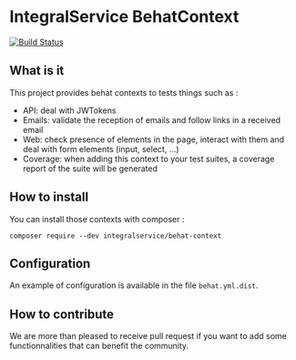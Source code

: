 # IntegralService BehatContext

[![Build Status](https://travis-ci.com/IntegralService/BehatContext.svg?branch=master)](https://travis-ci.com/IntegralService/BehatContext)

## What is it

This project provides behat contexts to tests things such as :
  - API: deal with JWTokens
  - Emails: validate the reception of emails and follow links in a received email
  - Web: check presence of elements in the page, interact with them and deal with form elements (input, select, ...)
  - Coverage: when adding this context to your test suites, a coverage report of the suite will be generated

## How to install

You can install those contexts with composer :

`composer require --dev integralservice/behat-context`

## Configuration

An example of configuration is available in the file `behat.yml.dist`.


## How to contribute

We are more than pleased to receive pull request if you want to add some functionnalities
that can benefit the community.
